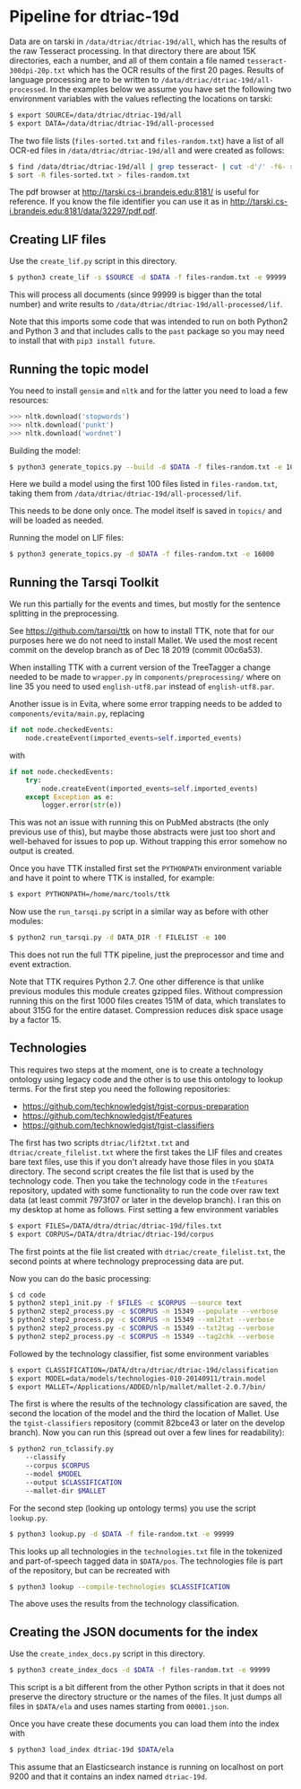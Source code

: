 # Pipeline for dtriac-19d

Data are on tarski in `/data/dtriac/dtriac-19d/all`, which has the results of the raw Tesseract processing. In that directory there are about 15K directories, each a number, and all of them contain a file named `tesseract-300dpi-20p.txt` which has the OCR results of the first 20 pages. Results of language processing are to be written to  `/data/dtriac/dtriac-19d/all-processed`. In the examples below we assume you have set the following two environment variables with the values reflecting the locations on tarski:

```bash
$ export SOURCE=/data/dtriac/dtriac-19d/all
$ export DATA=/data/dtriac/dtriac-19d/all-processed
```


The two file lists (`files-sorted.txt` and `files-random.txt`) have a list of all OCR-ed files in `/data/dtriac/dtriac-19d/all` and were created as follows:

```bash
$ find /data/dtriac/dtriac-19d/all | grep tesseract- | cut -d'/' -f6- > files-sorted.txt
$ sort -R files-sorted.txt > files-random.txt
```

The pdf browser at http://tarski.cs-i.brandeis.edu:8181/ is useful for reference. If you know the file identifier you can use it as in http://tarski.cs-i.brandeis.edu:8181/data/32297/pdf.pdf.


## Creating LIF files

Use the `create_lif.py` script in this directory.

```bash
$ python3 create_lif -s $SOURCE -d $DATA -f files-random.txt -e 99999
```

This will process all documents (since 99999 is bigger than the total number) and write results to `/data/dtriac/dtriac-19d/all-processed/lif`.

Note that this imports some code that was intended to run on both Python2 and Python 3 and that includes calls to the `past` package so you may need to install that with `pip3 install future`.


## Running the topic model

You need to install `gensim` and `nltk` and for the latter you need to load a few resources:

```python
>>> nltk.download('stopwords')
>>> nltk.download('punkt')
>>> nltk.download('wordnet')
```

Building the model:

```bash
$ python3 generate_topics.py --build -d $DATA -f files-random.txt -e 100
```

Here we build a model using the first 100 files listed in `files-random.txt`, taking them from `/data/dtriac/dtriac-19d/all-processed/lif`.

This needs to be done only once. The model itself is saved in `topics/` and will be loaded as needed.

Running the model on LIF files:

```bash
$ python3 generate_topics.py -d $DATA -f files-random.txt -e 16000
```


## Running the Tarsqi Toolkit

We run this partially for the events and times, but mostly for the sentence splitting in the preprocessing.

See https://github.com/tarsqi/ttk on how to install TTK, note that for our purposes here we do not need to install Mallet. We used the most recent commit on the develop branch as of Dec 18 2019 (commit 00c6a53).

When installing TTK with a current version of the TreeTagger a change needed to be made to `wrapper.py` in `components/preprocessing/` where on line 35 you need to used `english-utf8.par` instead of `english-utf8.par`.

Another issue is in Evita, where some error trapping needs to be added to `components/evita/main.py`, replacing

```python
if not node.checkedEvents:
    node.createEvent(imported_events=self.imported_events)
```

with

```python
if not node.checkedEvents:
    try:
        node.createEvent(imported_events=self.imported_events)
    except Exception as e:
        logger.error(str(e))
```

This was not an issue with running this on PubMed abstracts (the only previous use of this), but maybe those abstracts were just too short and well-behaved for issues to pop up. Without trapping this error somehow no output is created.

Once you have TTK installed first set the `PYTHONPATH` environment variable and have it point to where TTK is installed, for example:

```bash
$ export PYTHONPATH=/home/marc/tools/ttk
```

Now use the `run_tarsqi.py` script in a similar way as before with other modules:

```bash
$ python2 run_tarsqi.py -d DATA_DIR -f FILELIST -e 100
```

This does not run the full TTK pipeline, just the preprocessor and time and event extraction.

Note that TTK requires Python 2.7. One other difference is that unlike previous modules this module creates gzipped files. Without compression running this on the first 1000 files creates 151M of data, which translates to about 315G for the entire dataset. Compression reduces disk space usage by a factor 15.


## Technologies

This requires two steps at the moment, one is to create a technology ontology using legacy code and the other is to use this ontology to lookup terms. For the first step you need the following repositories:

- https://github.com/techknowledgist/tgist-corpus-preparation
- https://github.com/techknowledgist/tFeatures
- https://github.com/techknowledgist/tgist-classifiers

The first has two scripts `dtriac/lif2txt.txt` and `dtriac/create_filelist.txt` where the first takes the LIF files and creates bare text files, use this if you don't already have those files in you `$DATA` directory. The second script creates the file list that is used by the technology code. Then you take the technology code in the `tFeatures` repository, updated with some functionality to run the code over raw text data (at least commit 7973f07 or later in the develop branch). I ran this on my desktop at home as follows. First setting a few environment variables

```bash
$ export FILES=/DATA/dtra/dtriac/dtriac-19d/files.txt
$ export CORPUS=/DATA/dtra/dtriac/dtriac-19d/corpus
```

The first points at the file list created with `dtriac/create_filelist.txt`, the second points at where technology preprocessing data are put.

Now you can do the basic processing:

```bash
$ cd code
$ python2 step1_init.py -f $FILES -c $CORPUS --source text
$ python2 step2_process.py -c $CORPUS -n 15349 --populate --verbose
$ python2 step2_process.py -c $CORPUS -n 15349 --xml2txt --verbose
$ python2 step2_process.py -c $CORPUS -n 15349 --txt2tag --verbose
$ python2 step2_process.py -c $CORPUS -n 15349 --tag2chk --verbose
```

Followed by the technology classifier, fist some environment variables

```bash
$ export CLASSIFICATION=/DATA/dtra/dtriac/dtriac-19d/classification
$ export MODEL=data/models/technologies-010-20140911/train.model
$ export MALLET=/Applications/ADDED/nlp/mallet/mallet-2.0.7/bin/
```

The first is where the results of the technology classification are saved, the second the location of the model and the third the location of Mallet. Use the `tgist-classifiers` repository (commit 82bce43 or later on the develop branch). Now you can run this (spread out over a few lines for readability):

```bash
$ python2 run_tclassify.py
    --classify
    --corpus $CORPUS
    --model $MODEL
    --output $CLASSIFICATION
    --mallet-dir $MALLET
```

For the second step (looking up ontology terms) you use the script `lookup.py`.

```bash
$ python3 lookup.py -d $DATA -f file-random.txt -e 99999
```

This looks up all technologies in the `technologies.txt` file in the tokenized and part-of-speech tagged data in `$DATA/pos`. The technologies file is part of the repository, but can be recreated with

```bash
$ python3 lookup --compile-technologies $CLASSIFICATION
```

The above uses the results from the technology classification.


## Creating the JSON documents for the index

Use the `create_index_docs.py` script in this directory.

```bash
$ python3 create_index_docs -d $DATA -f files-random.txt -e 99999
```

This script is a bit different from the other Python scripts in that it does not preserve the directory structure or the names of the files. It just dumps all files in `$DATA/ela` and uses names starting from `00001.json`.

Once you have create these documents you can load them into the index with

```bash
$ python3 load_index dtriac-19d $DATA/ela
```

This assume that an Elasticsearch instance is running on localhost on port 9200 and that it contains an index named `dtriac-19d`.
